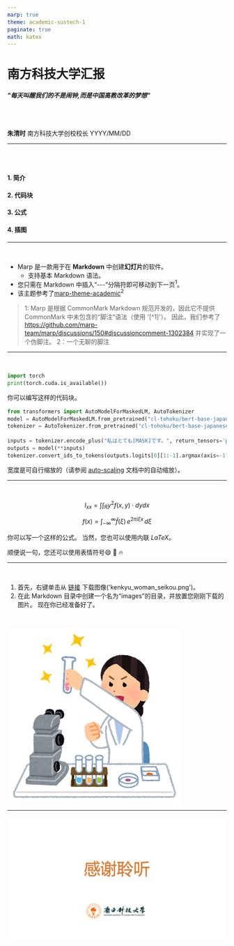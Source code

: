 ```yaml
---
marp: true
theme: academic-sustech-1
paginate: true
math: katex
---
```


<!-- _class: lead -->

# 南方科技大学汇报

#### *"每天叫醒我们的不是闹钟,而是中国高教改革的梦想"*


<br>

<br>

**朱清时**
南方科技大学创校校长
YYYY/MM/DD



---

<!-- _header: 目录 -->
<br>
<br>

#### 1. 简介
#### 2. 代码块
#### 3. 公式
#### 4. 插图

---

<!-- _header: 简介 -->
<br>

- Marp 是一款用于在 **Markdown** 中创建**幻灯片**的软件。
  - 支持基本 Markdown 语法。
- 您只需在 Markdown 中插入“---”分隔符即可移动到下一页$^1$。
- 该主题参考了[marp-theme-academic](https://github.com/kaisugi/marp-theme-academic)$^2$


> 1: Marp 是根据 CommonMark Markdown 规范开发的，因此它不提供 CommonMark 中未包含的“脚注”语法（使用 '[^1]'）。 因此，我们参考了 https://github.com/marp-team/marp/discussions/150#discussioncomment-1302384 并实现了一个伪脚注。
> 2：一个无聊的脚注

---

<!-- _header: 代码块 -->
<br>

```python
import torch
print(torch.cuda.is_available())
```

你可以编写这样的代码块。

```python
from transformers import AutoModelForMaskedLM, AutoTokenizer
model = AutoModelForMaskedLM.from_pretrained("cl-tohoku/bert-base-japanese-whole-word-masking")
tokenizer = AutoTokenizer.from_pretrained("cl-tohoku/bert-base-japanese-whole-word-masking")

inputs = tokenizer.encode_plus("私はとても[MASK]です。", return_tensors='pt')
outputs = model(**inputs)
tokenizer.convert_ids_to_tokens(outputs.logits[0][1:-1].argmax(axis=-1))
```

宽度是可自行缩放的（请参阅 [auto-scaling](https://github.com/marp-team/marp-core#auto-scaling-features) 文档中的自动缩放）。

---

<!-- _header: 公式 -->
<br>

$$ I_{xx}=\int\int_Ry^2f(x,y)\cdot{}dydx $$

$$
f(x) = \int_{-\infty}^\infty
    \hat f(\xi)\,e^{2 \pi i \xi x}
    \,d\xi
$$

你可以写一个这样的公式。 当然，您也可以使用内联 $LaTeX$。  

顺便说一句，您还可以使用表情符号:smile: :art: :fire:

---

<!-- _header: 插图 -->
<br>

1. 首先，右键单击从 [链接](https://www.irasutoya.com/2018/10/blog-post_723.html) 下载图像('kenkyu_woman_seikou.png')。
2. 在此 Markdown 目录中创建一个名为“images”的目录，并放置您刚刚下载的图片。 现在你已经准备好了。

<br>

![w:300 center](./images/kenkyu_woman_seikou.png)


---
![bg](./images/theme/thanks.png)
